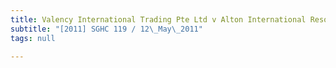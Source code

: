 ```yaml
---
title: Valency International Trading Pte Ltd v Alton International Resources Pte Ltd
subtitle: "[2011] SGHC 119 / 12\_May\_2011"
tags: null

---
```


